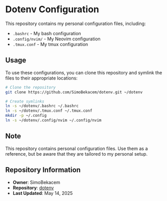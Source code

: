 # Dotenv Configuration

This repository contains my personal configuration files, including:

- `.bashrc` - My bash configuration
- `.config/nvim/` - My Neovim configuration
- `.tmux.conf` - My tmux configuration

## Usage

To use these configurations, you can clone this repository and symlink the files to their appropriate locations:

```bash
# Clone the repository
git clone https://github.com/SimoBekacem/dotenv.git ~/dotenv

# Create symlinks
ln -s ~/dotenv/.bashrc ~/.bashrc
ln -s ~/dotenv/.tmux.conf ~/.tmux.conf
mkdir -p ~/.config
ln -s ~/dotenv/.config/nvim ~/.config/nvim
```

## Note

This repository contains personal configuration files. Use them as a reference, but be aware that they are tailored to my personal setup.

## Repository Information

- **Owner**: SimoBekacem
- **Repository**: [dotenv](https://github.com/SimoBekacem/dotenv)
- **Last Updated**: May 14, 2025
